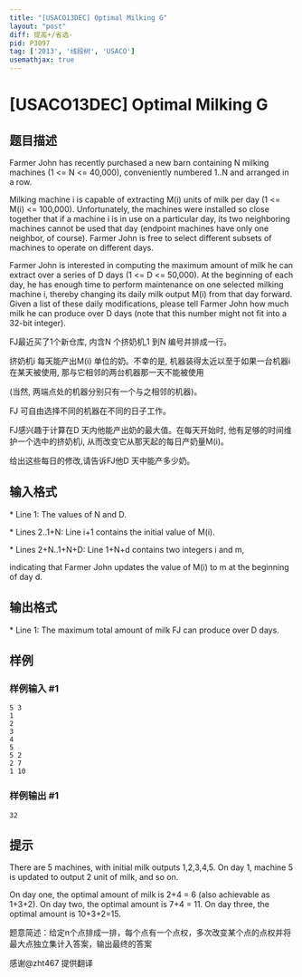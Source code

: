 ```yaml
---
title: "[USACO13DEC] Optimal Milking G"
layout: "post"
diff: 提高+/省选-
pid: P3097
tag: ['2013', '线段树', 'USACO']
usemathjax: true
---
```


# [USACO13DEC] Optimal Milking G
## 题目描述

Farmer John has recently purchased a new barn containing N milking machines (1 <= N <= 40,000), conveniently numbered 1..N and arranged in a row.

Milking machine i is capable of extracting M(i) units of milk per day (1 <= M(i) <= 100,000).  Unfortunately, the machines were installed so close together that if a machine i is in use on a particular day, its two neighboring machines cannot be used that day (endpoint machines have only one neighbor, of course).  Farmer John is free to select different subsets of machines to operate on different days.

Farmer John is interested in computing the maximum amount of milk he can extract over a series of D days (1 <= D <= 50,000).  At the beginning of each day, he has enough time to perform maintenance on one selected milking machine i, thereby changing its daily milk output M(i) from that day forward. Given a list of these daily modifications, please tell Farmer John how much milk he can produce over D days (note that this number might not fit into a 32-bit integer).

FJ最近买了1个新仓库, 内含N 个挤奶机,1 到N 编号并排成一行。


挤奶机i 每天能产出M(i) 单位的奶。不幸的是, 机器装得太近以至于如果一台机器i 在某天被使用, 那与它相邻的两台机器那一天不能被使用


(当然, 两端点处的机器分别只有一个与之相邻的机器)。


FJ 可自由选择不同的机器在不同的日子工作。


FJ感兴趣于计算在D 天内他能产出奶的最大值。在每天开始时, 他有足够的时间维护一个选中的挤奶机i, 从而改变它从那天起的每日产奶量M(i)。


给出这些每日的修改,请告诉FJ他D 天中能产多少奶。

## 输入格式

\* Line 1: The values of N and D.

\* Lines 2..1+N: Line i+1 contains the initial value of M(i).

\* Lines 2+N..1+N+D: Line 1+N+d contains two integers i and m,

indicating that Farmer John updates the value of M(i) to m at the beginning of day d.

## 输出格式

\* Line 1: The maximum total amount of milk FJ can produce over D days.

## 样例

### 样例输入 #1
```
5 3 
1 
2 
3 
4 
5 
5 2 
2 7 
1 10 

```
### 样例输出 #1
```
32 

```
## 提示

There are 5 machines, with initial milk outputs 1,2,3,4,5.  On day 1, machine 5 is updated to output 2 unit of milk, and so on.


On day one, the optimal amount of milk is 2+4 = 6 (also achievable as 1+3+2).  On day two, the optimal amount is 7+4 = 11.  On day three, the optimal amount is 10+3+2=15.

题意简述：给定n个点排成一排，每个点有一个点权，多次改变某个点的点权并将最大点独立集计入答案，输出最终的答案

感谢@zht467 提供翻译


